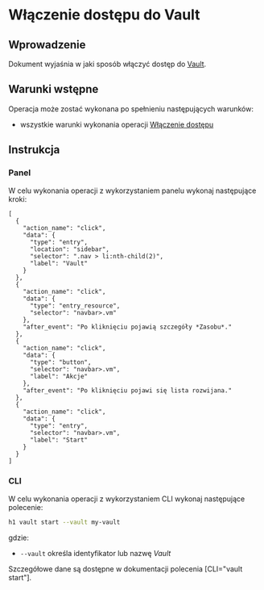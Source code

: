 # Włączenie dostępu do Vault

## Wprowadzenie

Dokument wyjaśnia w jaki sposób włączyć dostęp do [Vault](/resource/storage/vault.md).

## Warunki wstępne

Operacja może zostać wykonana po spełnieniu następujących warunków:

* wszystkie warunki wykonania operacji [Włączenie dostępu](/resource/storage/vault.md#wlaczenie-dostępu)

## Instrukcja

### Panel

W celu wykonania operacji z wykorzystaniem panelu wykonaj następujące kroki:

```guide
[
  {
    "action_name": "click",
    "data": {
      "type": "entry",
      "location": "sidebar",
      "selector": ".nav > li:nth-child(2)",
      "label": "Vault"
    }
  },
  {
    "action_name": "click",
    "data": {
      "type": "entry_resource",
      "selector": "navbar>.vm"
    },
    "after_event": "Po kliknięciu pojawią szczegóły *Zasobu*."
  },
  {
    "action_name": "click",
    "data": {
      "type": "button",
      "selector": "navbar>.vm",
      "label": "Akcje"
    },
    "after_event": "Po kliknięciu pojawi się lista rozwijana."
  },
  {
    "action_name": "click",
    "data": {
      "type": "entry",
      "selector": "navbar>.vm",
      "label": "Start"
    }
  }
]
```

### CLI

W celu wykonania operacji z wykorzystaniem CLI wykonaj następujące polecenie:

```bash
h1 vault start --vault my-vault
```

gdzie:

 * ```--vault``` określa identyfikator lub nazwę *Vault*

Szczegółowe dane są dostępne w dokumentacji polecenia [CLI="vault start"].